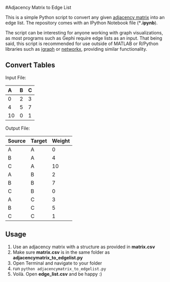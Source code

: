 #Adjacency Matrix to Edge List

This is a simple Python script to convert any given [adjacency matrix](http://en.wikipedia.org/wiki/Adjacency_matrix) into an edge list. The repository comes with an IPython Notebook file (***.ipynb**).

The script can be interesting for anyone working with graph visualizations, as most programs such as Gephi require edge lists as an input. That being said, this script is recommended for use outside of MATLAB or R/Python libraries such as [igraph](http://igraph.org/r/doc/conversion.html) or [networkx](http://networkx.github.io/documentation/latest/reference/convert.html), providing similar functionality.

Convert Tables
-----

Input File:

| A  | B  | C |
| :--- |:--- | :--- |
| 0 | 2 | 3 |
| 4 | 5 | 7 |
| 10 | 0 | 1 |

Output File:

| Source  | Target  | Weight |
| :--- |:--- | :--- |
| A | A | 0 |
| B | A | 4 |
| C | A | 10 |
| A | B | 2 |
| B | B | 7 |
| C | B | 0 |
| A | C | 3 |
| B | C | 5 |
| C | C | 1 |

Usage
-----

1.  Use an adjacency matrix with a structure as provided in **matrix.csv**
2.  Make sure **matrix.csv** is in the same folder as **adjacencymatrix_to_edgelist.py**
3.  Open Terminal and navigate to your folder
5.  run ```python adjacencymatrix_to_edgelist.py```
6.  Voilà. Open **edge_list.csv** and be happy :)
